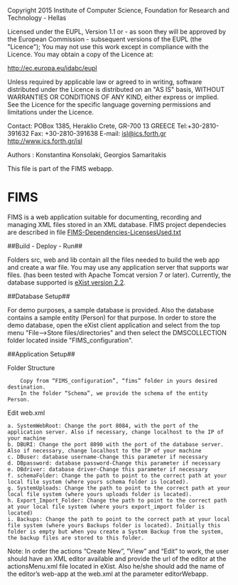 
Copyright 2015 Institute of Computer Science,
Foundation for Research and Technology - Hellas

Licensed under the EUPL, Version 1.1 or - as soon they will be approved
by the European Commission - subsequent versions of the EUPL (the "Licence");
You may not use this work except in compliance with the Licence.
You may obtain a copy of the Licence at:

http://ec.europa.eu/idabc/eupl

Unless required by applicable law or agreed to in writing, software distributed
under the Licence is distributed on an "AS IS" basis,
WITHOUT WARRANTIES OR CONDITIONS OF ANY KIND, either express or implied.
See the Licence for the specific language governing permissions and limitations
under the Licence.

Contact:  POBox 1385, Heraklio Crete, GR-700 13 GREECE
Tel:+30-2810-391632
Fax: +30-2810-391638
E-mail: isl@ics.forth.gr
http://www.ics.forth.gr/isl

Authors : Konstantina Konsolaki, Georgios Samaritakis

This file is part of the FIMS webapp.

 

FIMS
====

FIMS is a web application suitable for documenting, recording and managing XML files stored in an XML database. 
FIMS project dependecies are described in file [FIMS-Dependencies-LicensesUsed.txt](https://github.com/isl/FIMS/blob/master/FIMS-Dependencies-LicensesUsed.txt.txt)

##Build - Deploy - Run##

Folders src, web and lib contain all the files needed to build the web app and create a war file. 
You may use any application server that supports war files. (has been tested with Apache Tomcat version 7 or later). 
Currently, the database supported is [eXist version 2.2](http://www.exist-db.org).

##Database Setup##

For demo purposes, a sample database is provided. Also the database contains a sample entity (Person) for that purpose. 
In order to store the demo database, open the eXist client application and select from the top menu "File-->Store files/directories" and then select
the DMSCOLLECTION folder located inside "FIMS_configuration". 

##Application Setup##

Folder Structure

		Copy from “FIMS_configuration”, “fims” folder in yours desired destination. 
		In the folder “Schema”, we provide the schema of the entity Person. 

Edit web.xml

	a. SystemWebRoot: Change the port 8084, with the port of the application server. Also if necessary, change localhost to the IP of your machine
	b. DBURI: Change the port 8090 with the port of the database server. Also if necessary, change localhost to the IP of your machine
	c. DBuser: database username-Change this parameter if necessary
	d. DBpassword: database password-Change this parameter if necessary
	e. DBdriver: database driver-Change this parameter if necessary
	f. schemaFolder: Change the path to point to the correct path at your local file system (where yours schema folder is located). 
	g. SystemUploads: Change the path to point to the correct path at your local file system (where yours uploads folder is located). 
	h. Export_Import_Folder: Change the path to point to the correct path at your local file system (where yours export_import folder is located)
	i. Backups: Change the path to point to the correct path at your local file system (where yours Backups folder is located). Initially this folder is empty but when you create a System Backup from the system, the backup files are stored to this folder. 

Note:
In order the actions “Create New”, ”View” and “Edit” to work, the user should have an XML editor available 
and provide the url of the editor at the actionsMenu.xml file located in eXist. 
Also he/she should add the name of the editor’s web-app at the web.xml at the parameter editorWebapp.   





